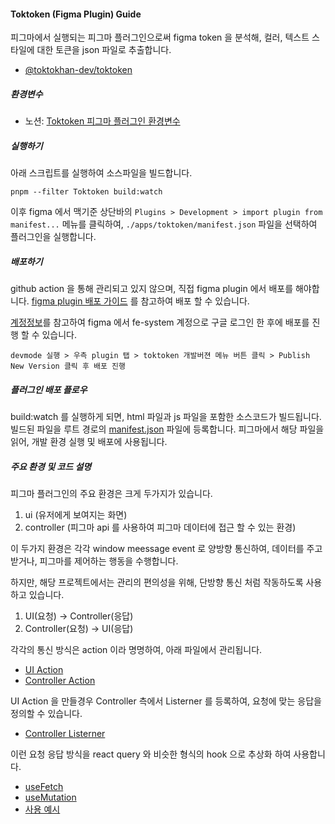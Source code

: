 #### Toktoken (Figma Plugin) Guide

피그마에서 실행되는 피그마 플러그인으로써 figma token 을 분석해, 컬러, 텍스트 스타일에 대한 토큰을 json 파일로 추출합니다.

- [@toktokhan-dev/toktoken](./apps/toktoken/README.md)

##### 환경변수

- 노션: [Toktoken 피그마 플러그인 환경변수](https://www.notion.so/toktokhan/6aa0019caef14693b4dd3d66828692c6?pvs=4)

##### 실행하기

아래 스크립트를 실행하여 소스파일을 빌드합니다.

```
pnpm --filter Toktoken build:watch
```

이후 figma 에서 맥기준 상단바의 `Plugins > Development > import plugin from manifest...` 메뉴를 클릭하여, `./apps/toktoken/manifest.json` 파일을 선택하여 플러그인을 실행합니다.

##### 배포하기

github action 을 통해 관리되고 있지 않으며, 직접 figma plugin 에서 배포를 해야합니다. [figma plugin 배포 가이드](https://help.figma.com/hc/en-us/articles/360042293394-Publish-plugins-to-the-Figma-Community#h_01HA2DQNF7CMZW2Q5T6H7DSZX0) 를 참고하여 배포 할 수 있습니다.

[계정정보](https://www.notion.so/toktokhan/6aa0019caef14693b4dd3d66828692c6?pvs=4)를 참고하여 figma 에서 fe-system 계정으로 구글 로그인 한 후에 배포를 진행 할 수 있습니다.

```
devmode 실행 > 우측 plugin 탭 > toktoken 개발버젼 메뉴 버튼 클릭 > Publish New Version 클릭 후 배포 진행
```

##### 플러그인 배포 플로우

build:watch 를 실행하게 되면, html 파일과 js 파일을 포함한 소스코드가 빌드됩니다. 빌드된 파일을 루트 경로의 [manifest.json](./manifest.json) 파일에 등록합니다. 피그마에서 해당 파일을 읽어, 개발 환경 실행 및 배포에 사용됩니다.

##### 주요 환경 및 코드 설명

피그마 플러그인의 주요 환경은 크게 두가지가 있습니다.

1. ui (유저에게 보여지는 화면)
2. controller (피그마 api 를 사용하여 피그마 데이터에 접근 할 수 있는 환경)

이 두가지 환경은 각각 window meessage event 로 양방향 통신하여, 데이터를 주고받거나, 피그마를 제어하는 행동을 수행합니다.

하지만, 해당 프로젝트에서는 관리의 편의성을 위해, 단방향 통신 처럼 작동하도록 사용하고 있습니다.

1.  UI(요청) -> Controller(응답)
2.  Controller(요청) -> UI(응답)

각각의 통신 방식은 action 이라 명명하여, 아래 파일에서 관리됩니다.

- [UI Action](./src/action/ui/index.ts)
- [Controller Action](./src/action/controller/index.ts)

UI Action 을 만들경우 Controller 측에서 Listerner 를 등록하여, 요청에 맞는 응답을 정의할 수 있습니다.

- [Controller Listerner](./src/controller/main.ts)

이런 요청 응답 방식을 react query 와 비슷한 형식의 hook 으로 추상화 하여 사용합니다.

- [useFetch](./src/ui/hooks/useFetch.ts)
- [useMutation](./src/ui/hooks/useMutation.ts)
- [사용 예시](./src/ui/App.tsx)
